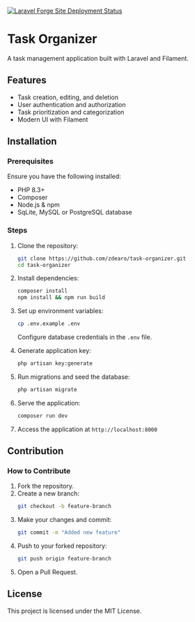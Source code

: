[![Laravel Forge Site Deployment Status](https://img.shields.io/endpoint?url=https%3A%2F%2Fforge.laravel.com%2Fsite-badges%2F7786928c-2a7e-42e9-bb20-7181aeda45fb%3Fdate%3D1%26label%3D1&style=flat)](https://forge.laravel.com/servers/917838/sites/2713526)

# Task Organizer

A task management application built with Laravel and Filament.

## Features
- Task creation, editing, and deletion
- User authentication and authorization
- Task prioritization and categorization
- Modern UI with Filament

## Installation

### Prerequisites
Ensure you have the following installed:
- PHP 8.3+
- Composer
- Node.js & npm
- SqLite, MySQL or PostgreSQL database

### Steps
1. Clone the repository:
   ```sh
   git clone https://github.com/zdearo/task-organizer.git
   cd task-organizer
   ```

2. Install dependencies:
   ```sh
   composer install
   npm install && npm run build
   ```

3. Set up environment variables:
   ```sh
   cp .env.example .env
   ```
   Configure database credentials in the `.env` file.

4. Generate application key:
   ```sh
   php artisan key:generate
   ```

5. Run migrations and seed the database:
   ```sh
   php artisan migrate
   ```

6. Serve the application:
   ```sh
   composer run dev
   ```

7. Access the application at `http://localhost:8000`

## Contribution

### How to Contribute
1. Fork the repository.
2. Create a new branch:
   ```sh
   git checkout -b feature-branch
   ```
3. Make your changes and commit:
   ```sh
   git commit -m "Added new feature"
   ```
4. Push to your forked repository:
   ```sh
   git push origin feature-branch
   ```
5. Open a Pull Request.

## License
This project is licensed under the MIT License.
